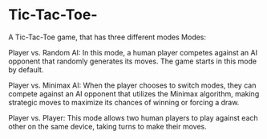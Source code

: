 # Tic-Tac-Toe-
A Tic-Tac-Toe game, that has three different modes
Modes:

Player vs. Random AI:
In this mode, a human player competes against an AI opponent that randomly generates its moves.
The game starts in this mode by default.

Player vs. Minimax AI:
When the player chooses to switch modes, they can compete against an AI opponent that utilizes the Minimax algorithm,
making strategic moves to maximize its chances of winning or forcing a draw.

Player vs. Player:
This mode allows two human players to play against each other on the same device,
taking turns to make their moves.
